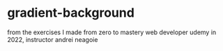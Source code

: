 # gradient-background
from the exercises I made from zero to mastery web developer udemy in 2022, instructor andrei neagoie
